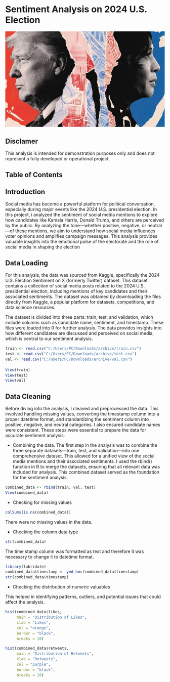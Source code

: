 # Sentiment Analysis on 2024 U.S. Election
![image](https://github.com/Dianjennifer/US-2024-Election-Sentiment-Analysis/blob/main/Where%20do%20Harris%20and%20Trump%20stand%20on%20the%20key%20election%20issues_.jpeg)

## Disclamer
This analysis is intended for demonstration purposes only and does not represent a fully developed or operational project.

## Table of Contents



## Introduction
Social media has become a powerful platform for political conversation, especially during major events like the 2024 U.S. presidential election. In this project, i analyzed the sentiment of social media mentions to explore how candidates like Kamala Harris, Donald Trump, and others are perceived by the public. By analyzing the tone—whether positive, negative, or neutral—of these mentions, we aim to understand how social media influences voter opinions and amplifies campaign messages. This analysis provides valuable insights into the emotional pulse of the electorate and the role of social media in shaping the election 

## Data Loading
For this analysis, the data was sourced from Kaggle, specifically the 2024 U.S. Election Sentiment on X (formerly Twitter) dataset. This dataset contains a collection of social media posts related to the 2024 U.S. presidential election, including mentions of key candidates and their associated sentiments. The dataset was obtained by downloading the files directly from Kaggle, a popular platform for datasets, competitions, and data science resources.

The dataset is divided into three parts: train, test, and validation, which include columns such as candidate name, sentiment, and timestamp. These files were loaded into R for further analysis. The data provides insights into how different candidates are discussed and perceived on social media, which is central to our sentiment analysis.

```r
train <- read.csv("C:/Users/PC/Downloads/archive/train.csv")
test <- read.csv("C:/Users/PC/Downloads/archive/test.csv")
val <- read.csv("C:/Users/PC/Downloads/archive/val.csv")

View(train)
View(test)
View(val)
```

## Data Cleaning

Before diving into the analysis, I cleaned and preprocessed the data. This involved handling missing values, converting the timestamp column into a proper datetime format, and standardizing the sentiment column into positive, negative, and neutral categories. I also ensured candidate names were consistent. These steps were essential to prepare the data for accurate sentiment analysis.

 * Combining the data.
The first step in the analysis was to combine the three separate datasets—train, test, and validation—into one comprehensive dataset. This allowed for a unified view of the social media mentions and their associated sentiments. I used the rbind() function in R to merge the datasets, ensuring that all relevant data was included for analysis. This combined dataset served as the foundation for the sentiment analysis.

```r
combined_data <- rbind(train, val, test)
View(combined_data)
```

 * Checking for missing values
```r
colSums(is.na(combined_data))
```
There were no missing values in the data.

 * Checking the column data type
```r
str(combined_data)
```
The time stamp column was formatted as text and therefore it was necessary to change it to datetime format.
```r
library(lubridate)
combined_data$timestamp <- ymd_hms(combined_data$timestamp)
str(combined_data$timestamp)
```
* Checking the distribution of numeric valuables

This helped in identifying patterns, outliers, and potential issues that could affect the analysis.
```r
hist(combined_data$likes, 
     main = "Distribution of Likes", 
     xlab = "Likes", 
     col = "orange", 
     border = "black", 
     breaks = 10)
```

```r
hist(combined_data$retweets, 
     main = "Distribution of Retweets", 
     xlab = "Retweets", 
     col = "purple",
     border = "black",
     breaks = 10)
```
